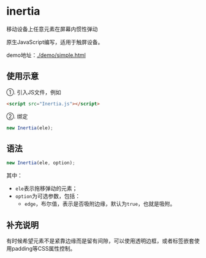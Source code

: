 # inertia
移动设备上任意元素在屏幕内惯性弹动

原生JavaScript编写，适用于触屏设备。

demo地址：<a href="https://yued-fe.github.io/inertia/demo/simple.html">./demo/simple.html</a>

## 使用示意
①. 引入JS文件，例如

``` html
<script src="Inertia.js"></script>
```

②. 绑定

``` javascript
new Inertia(ele);
```

## 语法
``` javascript
new Inertia(ele, option);
```

其中：
<ul>
	<li><code>ele</code>表示拖移弹动的元素；</li>
	<li><code>option</code>为可选参数，包括：
		<ul>
			<li><code>edge</code>，布尔值，表示是否吸附边缘，默认为<code>true</code>，也就是吸附。</li>
		</ul>
	</li>
</ul>

## 补充说明
有时候希望元素不是紧靠边缘而是留有间隙，可以使用透明边框，或者标签嵌套使用padding等CSS属性控制。
